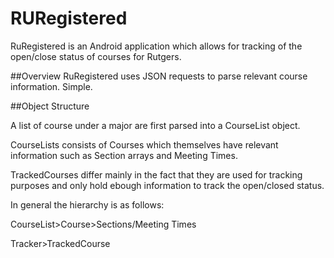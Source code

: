 RURegistered
============

RuRegistered is an Android application which allows for tracking of the open/close status of courses for Rutgers.

##Overview
RuRegistered uses JSON requests to parse relevant course information. Simple.

##Object Structure

A list of course under a major are first parsed into a CourseList object.

CourseLists consists of Courses which themselves have relevant information such as Section arrays and Meeting Times.


TrackedCourses differ mainly in the fact that they are used for tracking purposes and only hold ebough information to track the open/closed status.

In general the hierarchy is as follows:

CourseList>Course>Sections/Meeting Times

Tracker>TrackedCourse
